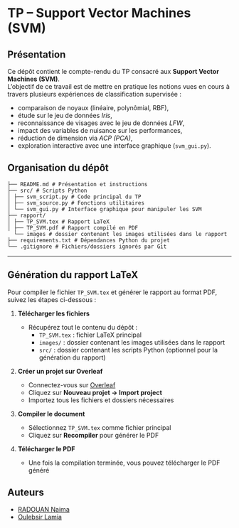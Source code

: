 # TP – Support Vector Machines (SVM)

## Présentation
Ce dépôt contient le compte-rendu du TP consacré aux **Support Vector Machines (SVM)**.  
L’objectif de ce travail est de mettre en pratique les notions vues en cours à travers plusieurs expériences de classification supervisée :  
- comparaison de noyaux (linéaire, polynômial, RBF),  
- étude sur le jeu de données *Iris*,  
- reconnaissance de visages avec le jeu de données *LFW*,  
- impact des variables de nuisance sur les performances,  
- réduction de dimension via *ACP (PCA)*,  
- exploration interactive avec une interface graphique (`svm_gui.py`).  




## Organisation du dépôt
```
├── README.md # Présentation et instructions
├── src/ # Scripts Python
│ ├── svm_script.py # Code principal du TP
│ ├── svm_source.py # Fonctions utilitaires
│ └── svm_gui.py # Interface graphique pour manipuler les SVM
├── rapport/
│ ├── TP_SVM.tex # Rapport LaTeX
│ ├── TP_SVM.pdf # Rapport compilé en PDF
  └── images # dossier contenant les images utilisées dans le rapport 
├── requirements.txt # Dépendances Python du projet
└── .gitignore # Fichiers/dossiers ignorés par Git

```
---

## Génération du rapport LaTeX

Pour compiler le fichier `TP_SVM.tex` et générer le rapport au format PDF, suivez les étapes ci-dessous :

1. **Télécharger les fichiers**  
   - Récupérez tout le contenu du dépôt :  
     - `TP_SVM.tex` : fichier LaTeX principal  
     - `images/` : dossier contenant les images utilisées dans le rapport  
     - `src/` : dossier contenant les scripts Python (optionnel pour la génération du rapport)  

2. **Créer un projet sur Overleaf**  
   - Connectez-vous sur [Overleaf](https://www.overleaf.com/)  
   - Cliquez sur **Nouveau projet → Import project**  
   - Importez tous les fichiers et dossiers nécessaires  

3. **Compiler le document**  
   - Sélectionnez `TP_SVM.tex` comme fichier principal  
   - Cliquez sur **Recompiler** pour générer le PDF  

4. **Télécharger le PDF**  
   - Une fois la compilation terminée, vous pouvez télécharger le PDF généré
  



## Auteurs

- [RADOUAN Naima](https://github.com/naimaradouan)  
- [Oulebsir Lamia ](https://github.com/LamiaOulebsir)


